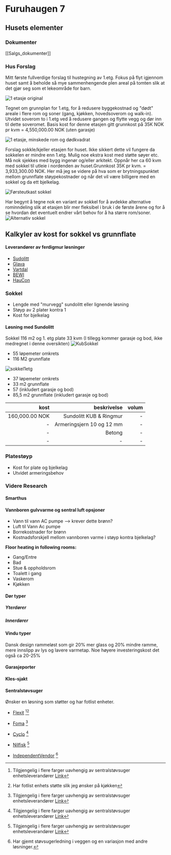 # Furuhaugen 7

## Husets elementer

### Dokumenter
[[Salgs_dokumenter]] 

### Hus Forslag

Mitt første fullverdige forslag til hustegning av 1.etg. Fokus på flyt igjennom huset samt å beholde så mye sammenhengende plen areal på tomten slik at det gjør seg som et lekeområde for barn.

![1 etasje original](https://github.com/Killeck/killeck.github.io/blob/main/images/floor1house1.png?raw=true)

Tegnet om grunnplan for 1.etg, for å redusere byggekostnad og "dødt" areale i flere rom og soner (gang, kjøkken, hovedsoverom og walk-in). Utvidet soverom to i 1.etg ved å redusere gangen og flytte vegg og dør inn til dette soveromet. Basis kost for denne etasjen gitt grunnkost på 35K NOK pr kvm = 4,550,000.00  NOK (uten garasje)

![1 etasje, minskede rom og dødkvadrat](https://github.com/Killeck/killeck.github.io/blob/main/images/floorplan1house2.JPG?raw=true)

Forslag sokkle/kjeller etasjen for huset. Ikke sikkert dette vil fungere da sokkelen er mindre enn 1.etg. Mulig noe ekstra kost med støtte søyer etc. Må nok sjekkes med bygg ingenør og/eller arkitekt. Oppnår her ca 60 kvm med sokkel til utleie i nordenden av huset.Grunnkost 35K pr kvm. = 3,933,300.00 NOK. Her må jeg se videre på hva som er brytningspunktet mellom grunnflate støypekostnader og når det vil være billigere med en sokkel og da ett bjelkelag.

![Førsteutkast sokkel](https://github.com/Killeck/killeck.github.io/blob/main/images/floorplan0house1.JPG?raw=true)

Har begynt å tegne nok en variant av sokkel for å avdekke alternative rominndeling slik at etasjen blir mer fleksibel i bruk i de første årene og for å se hvordan det eventuelt endrer vårt behov for å ha større rom/soner. 
![Alternativ sokkel](https://github.com/Killeck/killeck.github.io/blob/main/images/alternative_basement.JPG?raw=true)

## Kalkyler av kost for sokkel vs grunnflate
#### Leverandører av ferdigmur løsninger
- [Sudolitt](https://www.sundolitt.com/no/sundolitt/norway/byggsystemer/)
- [Glava](https://www.glava.no/produkter?bruksomrader=betong-anlegg-grunn-og-infrastruktur)
- [Vartdal](https://vartdalplast.no/no/bygg/produkter/veggsystem)
- [BEWI](https://bewi.com/products/bewi-ringmur/)
- [HauCon](https://www.haucon.no/category/produkter/forskaling/ringmurselement/ringmurselement)

### Sokkel
- Lengde med "murvegg" sundolitt eller lignende løsning
- Støyp av 2 plater kontra 1
- Kost for bjelkelag

#### Løsning med Sundolitt

Sokkel 116 m2 og 1. etg plate 33 kvm (I tillegg kommer garasje og bod, ikke medregnet i denne oversikten)
![KubSokkel](https://github.com/Killeck/killeck.github.io/blob/main/images/KubSokkel.png?raw=true)
- 55 løpemeter omkrets
- 116 M2 grunnflate

![sokkel1etg](https://github.com/Killeck/killeck.github.io/blob/main/images/sokkelog1etg.png?raw=true)
- 37 løpemeter omkrets 
- 33 m2 grunnflate
- 57 (inkludert garasje og bod)
- 85,5 m2 grunnflate (inkludert garasje og bod)


kost|beskrivelse|volum
---:|--:|---:
160,000.00 NOK| Sundolitt KUB &  Ringmur | -
-| Armeringsjern 10 og 12 mm | -
-| Betong | -
-|-|-


### Platestøyp
- Kost for plate og bjelkelag
- Utvidet armeringsbehov

### Videre Research

#### **Smarthus**

#### **Vannboren gulvvarme og sentral luft opsjoner**
- Vann til vann AC pumpe --> krever dette brønn?
- Luft til Vann Ac pumpe
- Borrekostnader for brønn
- Kostnadsforskjell mellom vannboren varme i støyp kontra bjelkelag?

**Floor heating in following rooms:**
- Gang/Entre
- Bad
- Stue & oppholdsrom
- Toalett i gang
- Vaskerom
- Kjøkken

#### **Dør typer**

##### Yterdører
##### Innerdører

#### **Vindu typer**
Dansk design rammeløst som gir 20% mer glass og 20% mindre ramme, mere innslipp av lys og lavere varmetap. Noe høyere investeringskost det også ca 20-25%

#### **Garasjeporter**

#### **Kles-sjakt**

#### **Sentralstøvsuger**
Ønsker en løsning som støtter og har fotlist enheter.

- [Flexit](https://www.flexit.no/produkter/sentralstovsuger/) [^1][^2]
- [Foma](https://foma.no/) [^1]
- [Cyclo](http://www.cyclovac.no/cyclo-vac.html) [^1]
- [Nilfisk](https://www.nilfisk.com/nb-no/) [^1]

- [IndependentVendor](https://www.sentralstovsugersenteret.no/?gclid=CjwKCAjw4c-ZBhAEEiwAZ105RVxODhrpCNr1ZIkDqLT273lzxcDMRUZ_OnSQz8gLRerTPp7yCGWZchoCxpcQAvD_BwE) [^3]


[^1]: Tilgjengelig i flere farger uavhengig av sentralstøvsuger enhetsleverandører [Link](https://sentralstovsugersenteret.no/butikk/produkter/sugekontakter/vacpan-feieluke)
[^2]: Har fotlist enhets støtte slik jeg ønsker på kjøkken
[^3]: Har gjemt støvsugerledning i veggen og en variasjon med andre løsninger.
